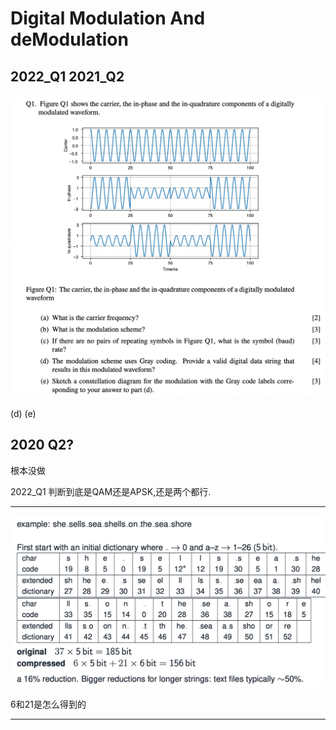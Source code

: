 # Digital Modulation And deModulation
## 2022_Q1 2021_Q2
![](assets/Pasted%20image%2020230505091344.png)

(d)
(e)

## 2020 Q2?
根本没做


2022_Q1
判断到底是QAM还是APSK,还是两个都行. 

---

![](assets/Pasted%20image%2020230504204041.png)

6和21是怎么得到的

---

